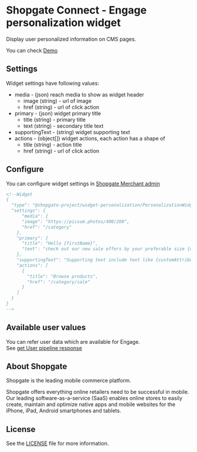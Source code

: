 # Shopgate Connect - Engage personalization widget

Display user personalized information on CMS pages.

You can check [Demo](./demo/index.md)

## Settings

Widget settings have following values:

* media - (json) reach media to show as widget header
    * image (string) - url of image
    * href (string) - url of click action
* primary - (json) widget primary title
    * title (string) - primary title
    * text (string) - secondary title text
* supportingText - (string) widget supporting text
* actions - (object[]) widget actions, each action has a shape of
    * title (string) - action title
    * href (string) - url of click action

## Configure

You can configure widget settings in [Shopgate Merchant admin](https://developer.shopgate.com/custom-widgets)

```html
<!--Widget
{
  "type": "@shopgate-project/widget-personalization/PersonalizationWidget",
  "settings": {
      "media": {
      "image": "https://picsum.photos/400/200",
      "href": "/category"
    },
    "primary": {
      "title": "Hello {firstName}",
      "text": "check out our new sale offers by your preferable size {customAttributes.size}"
    },
    "supportingText": "Supporting text include text like {customAttributes.middlename} of a user",
    "actions": [
      {
        "title": "Browse products",
        "href": "/category/sale"
      }
    ]
  }
}
-->
```


## Available user values

You can refer user data which are available for Engage.  
See [get User pipeline response](https://developer.shopgate.com/references/connect/shopgate-pipelines/user/shopgate.user.getuser.v1)

## About Shopgate

Shopgate is the leading mobile commerce platform.

Shopgate offers everything online retailers need to be successful in mobile. Our leading
software-as-a-service (SaaS) enables online stores to easily create, maintain and optimize native
apps and mobile websites for the iPhone, iPad, Android smartphones and tablets.
## License
See the [LICENSE](./LICENSE) file for more information.
